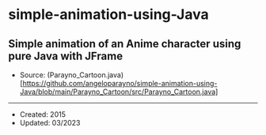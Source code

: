 # simple-animation-using-Java
Simple animation of an Anime character using pure Java with JFrame
---
* Source: (Parayno_Cartoon.java) [https://github.com/angeloparayno/simple-animation-using-Java/blob/main/Parayno_Cartoon/src/Parayno_Cartoon.java]
---
* Created: 2015
* Updated: 03/2023
